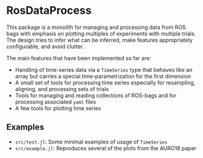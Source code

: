 # RosDataProcess

This package is a monolith for managing and processing data from ROS bags with
emphasis on plotting multiples of experiments with multiple trials.
The design tries to infer what can be inferred, make features appropriately
configurable, and avoid clutter.

The main features that have been implemented so far are:
* Handling of time-series data via a `TimeSeries` type that behaves like an
  array but carries a special time-parametrization for the first dimension
* A small set of tools for processing time series especially for resampling,
  aligning, and processing sets of trials
* Tools for managing and reading collections of ROS-bags and for processing
  associated `yaml` files
* A few tools for plotting time series

## Examples

* `src/test.jl`: Some minimal examples of usage of `TimeSeries`
* `src/example.jl`: Reproduces several of the plots from the AURO18 paper
